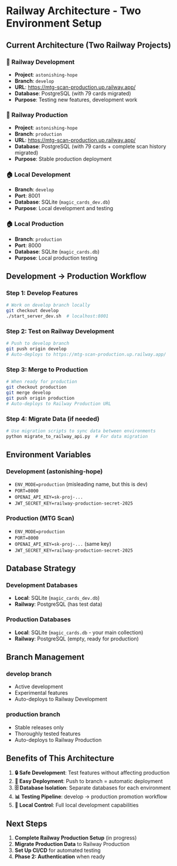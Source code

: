 # Railway Architecture - Two Environment Setup

## **Current Architecture (Two Railway Projects)**

### **🔧 Railway Development** 
- **Project**: `astonishing-hope`
- **Branch**: `develop` 
- **URL**: https://mtg-scan-production.up.railway.app/
- **Database**: PostgreSQL (with 79 cards migrated)
- **Purpose**: Testing new features, development work

### **🚀 Railway Production** 
- **Project**: `astonishing-hope` 
- **Branch**: `production`
- **URL**: https://mtg-scan-production.up.railway.app/
- **Database**: PostgreSQL (with 79 cards + complete scan history migrated)
- **Purpose**: Stable production deployment

### **🏠 Local Development**
- **Branch**: `develop`
- **Port**: 8001
- **Database**: SQLite (`magic_cards_dev.db`)
- **Purpose**: Local development and testing

### **🏠 Local Production**
- **Branch**: `production` 
- **Port**: 8000
- **Database**: SQLite (`magic_cards.db`)
- **Purpose**: Local production testing

## **Development → Production Workflow**

### **Step 1: Develop Features**
```bash
# Work on develop branch locally
git checkout develop
./start_server_dev.sh  # localhost:8001
```

### **Step 2: Test on Railway Development**
```bash
# Push to develop branch
git push origin develop
# Auto-deploys to https://mtg-scan-production.up.railway.app/
```

### **Step 3: Merge to Production**
```bash
# When ready for production
git checkout production
git merge develop
git push origin production
# Auto-deploys to Railway Production URL
```

### **Step 4: Migrate Data (if needed)**
```bash
# Use migration scripts to sync data between environments
python migrate_to_railway_api.py  # For data migration
```

## **Environment Variables**

### **Development (astonishing-hope)**
- `ENV_MODE=production` (misleading name, but this is dev)
- `PORT=8000`
- `OPENAI_API_KEY=sk-proj-...`
- `JWT_SECRET_KEY=railway-production-secret-2025`

### **Production (MTG Scan)**
- `ENV_MODE=production`
- `PORT=8000`
- `OPENAI_API_KEY=sk-proj-...` (same key)
- `JWT_SECRET_KEY=railway-production-secret-2025`

## **Database Strategy**

### **Development Databases**
- **Local**: SQLite (`magic_cards_dev.db`)
- **Railway**: PostgreSQL (has test data)

### **Production Databases**
- **Local**: SQLite (`magic_cards.db` - your main collection)
- **Railway**: PostgreSQL (empty, ready for production)

## **Branch Management**

### **develop branch**
- Active development
- Experimental features
- Auto-deploys to Railway Development

### **production branch**
- Stable releases only
- Thoroughly tested features
- Auto-deploys to Railway Production

## **Benefits of This Architecture**

1. **🔒 Safe Development**: Test features without affecting production
2. **🚀 Easy Deployment**: Push to branch = automatic deployment
3. **🗄️ Database Isolation**: Separate databases for each environment
4. **📊 Testing Pipeline**: develop → production promotion workflow
5. **🔧 Local Control**: Full local development capabilities

## **Next Steps**

1. **Complete Railway Production Setup** (in progress)
2. **Migrate Production Data** to Railway Production
3. **Set Up CI/CD** for automated testing
4. **Phase 2: Authentication** when ready 